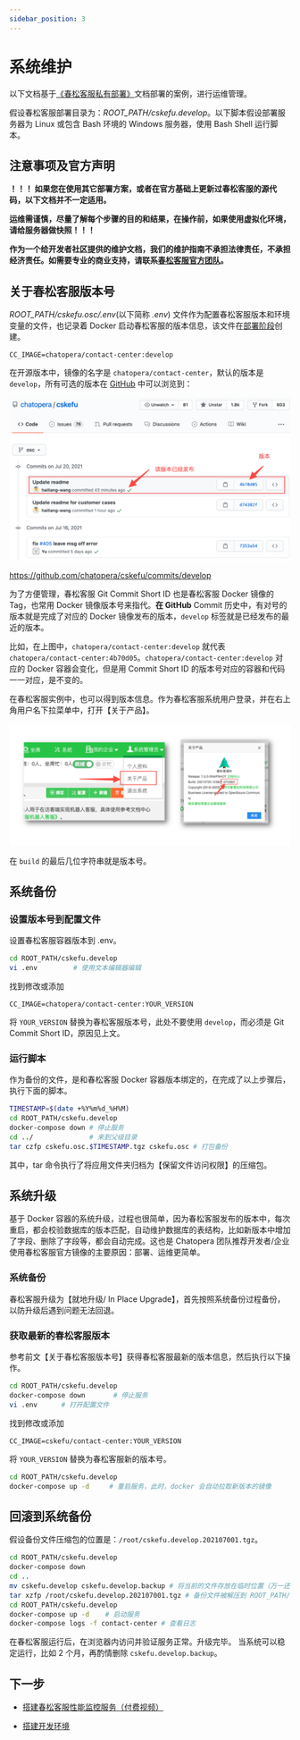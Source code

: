 ```yaml
---
sidebar_position: 3
---
```


# 系统维护

以下文档基于[《春松客服私有部署》](/docs/deploy)文档部署的案例，进行运维管理。

假设春松客服部署目录为：_ROOT_PATH/cskefu.develop_。以下脚本假设部署服务器为 Linux 或包含 Bash 环境的 Windows 服务器，使用 Bash Shell 运行脚本。

## 注意事项及官方声明

**！！！ 如果您在使用其它部署方案，或者在官方基础上更新过春松客服的源代码，以下文档并不一定适用。**

**运维需谨慎，尽量了解每个步骤的目的和结果，在操作前，如果使用虚拟化环境，请给服务器做快照！！！**

**作为一个给开发者社区提供的维护文档，我们的维护指南不承担法律责任，不承担经济责任。如需要专业的商业支持，请联系[春松客服官方团队](https://www.chatopera.com/mail.html)。**

## 关于春松客服版本号

_ROOT_PATH/cskefu.osc/.env_(以下简称 _.env_) 文件作为配置春松客服版本和环境变量的文件，也记录着 Docker 启动春松客服的版本信息，该文件在[部署阶段](https://docs.cskefu.com/docs/deploy/)创建。

```文本
CC_IMAGE=chatopera/contact-center:develop
```

在开源版本中，镜像的名字是 `chatopera/contact-center`，默认的版本是 `develop`，所有可选的版本在 [GitHub](https://github.com/chatopera/cskefu/commits/develop) 中可以浏览到：

![版本管理](../images/products/cskefu/screenshot-20210720-135039.png)

<https://github.com/chatopera/cskefu/commits/develop>

为了方便管理，春松客服 Git Commit Short ID 也是春松客服 Docker 镜像的 Tag，也常用 Docker 镜像版本号来指代。**在 GitHub** Commit 历史中，有对号的版本就是完成了对应的 Docker 镜像发布的版本，`develop` 标签就是已经发布的最近的版本。

比如，在上图中，`chatopera/contact-center:develop` 就代表 `chatopera/contact-center:4b70d05`。`chatopera/contact-center:develop` 对应的 Docker 容器会变化，但是用 Commit Short ID 的版本号对应的容器和代码一一对应，是不变的。

在春松客服实例中，也可以得到版本信息。作为春松客服系统用户登录，并在右上角用户名下拉菜单中，打开【关于产品】。

![查看版本信息](../images/products/cskefu/screenshot-20210720-135924.png)

在 `build` 的最后几位字符串就是版本号。

## 系统备份

### 设置版本号到配置文件

设置春松客服容器版本到 .env。

```Bash
cd ROOT_PATH/cskefu.develop
vi .env         # 使用文本编辑器编辑
```

找到修改或添加

```文本
CC_IMAGE=chatopera/contact-center:YOUR_VERSION
```

将 `YOUR_VERSION` 替换为春松客服版本号，此处不要使用 `develop`，而必须是 Git Commit Short ID，原因见上文。

### 运行脚本

作为备份的文件，是和春松客服 Docker 容器版本绑定的，在完成了以上步骤后，执行下面的脚本。

```Bash
TIMESTAMP=$(date +%Y%m%d_%H%M)
cd ROOT_PATH/cskefu.develop
docker-compose down # 停止服务
cd ../              # 来到父级目录
tar czfp cskefu.osc.$TIMESTAMP.tgz cskefu.osc # 打包备份
```

其中，tar 命令执行了将应用文件夹归档为【保留文件访问权限】的压缩包。

## 系统升级

基于 Docker 容器的系统升级，过程也很简单，因为春松客服发布的版本中，每次重启，都会校验数据库的版本匹配，自动维护数据库的表结构，比如新版本中增加了字段、删除了字段等，都会自动完成。这也是 Chatopera 团队推荐开发者/企业使用春松客服官方镜像的主要原因：部署、运维更简单。

### 系统备份

春松客服升级为【就地升级/ In Place Upgrade】，首先按照系统备份过程备份，以防升级后遇到问题无法回退。

### 获取最新的春松客服版本

参考前文【关于春松客服版本号】获得春松客服最新的版本信息，然后执行以下操作。

```Bash
cd ROOT_PATH/cskefu.develop
docker-compose down       # 停止服务
vi .env      # 打开配置文件
```

找到修改或添加

```文本
CC_IMAGE=cskefu/contact-center:YOUR_VERSION
```

将 `YOUR_VERSION` 替换为春松客服新的版本号。

```Bash
cd ROOT_PATH/cskefu.develop
docker-compose up -d     # 重启服务，此时，docker 会自动拉取新版本的镜像
```

## 回滚到系统备份

假设备份文件压缩包的位置是：`/root/cskefu.develop.202107001.tgz`。

```Bash
cd ROOT_PATH/cskefu.develop
docker-compose down
cd ..
mv cskefu.develop cskefu.develop.backup # 将当前的文件存放在临时位置（万一还会用到，只是以防有可能用到）
tar xzfp /root/cskefu.develop.202107001.tgz # 备份文件被解压到 ROOT_PATH/cskefu.osc
cd ROOT_PATH/cskefu.develop
docker-compose up -d    # 启动服务
docker-compose logs -f contact-center # 查看日志
```

在春松客服运行后，在浏览器内访问并验证服务正常。升级完毕。
当系统可以稳定运行，比如 2 个月，再酌情删除 `cskefu.develop.backup`。

<!-- markup:markdown-end -->

## 下一步

- [搭建春松客服性能监控服务（付费视频）](https://ke.qq.com/webcourse/index.html#cid=464050&term_id=100555327&taid=4785516986176690&type=1024&vid=5285890796447482734)

- [搭建开发环境](/docs/osc/engineering)
